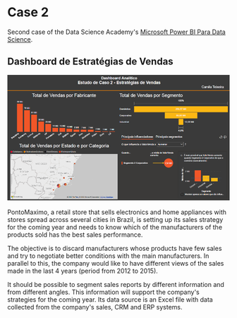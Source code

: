 # Case 2

Second case of the Data Science Academy's [Microsoft Power BI Para Data Science](https://www.datascienceacademy.com.br/course/microsoft-power-bi-para-data-science).

## Dashboard de Estratégias de Vendas

![Imagem dashboard de vendas](./EstudodeCaso2_Estrat%C3%A9giasdeVendas.PNG 'Dashboard de Estratégias de Vendas')

PontoMaximo, a retail store that sells electronics and home appliances with stores spread across several cities in Brazil, is setting up its sales strategy for the coming year and needs to know which of the manufacturers of the products sold has the best sales performance.

The objective is to discard manufacturers whose products have few sales and try to negotiate better conditions with the main manufacturers.
In parallel to this, the company would like to have different views of the sales made in the last 4 years (period from 2012 to 2015).

It should be possible to segment sales reports by different information and from different angles. This information will support the company's strategies for the coming year.
Its data source is an Excel file with data collected from the company's sales, CRM and ERP systems.
